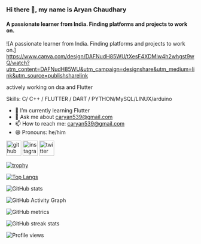 ### Hi there 👋, my name is Aryan Chaudhary
#### A passionate learner from India. Finding platforms and projects to work on.
![A passionate learner from India. Finding platforms and projects to work on.]
https://www.canva.com/design/DAFNudH85WU/tXesF4XDMiw4h2whgst9wQ/watch?utm_content=DAFNudH85WU&utm_campaign=designshare&utm_medium=link&utm_source=publishsharelink

actively working on dsa and Flutter

Skills: C/ C++ / FLUTTER / DART / PYTHON/MySQL/LINUX/arduino

- 🌱 I’m currently learning Flutter 
- 💬 Ask me about caryan539@gmail.com 
- 📫 How to reach me: caryan539@gmail.com 
- 😄 Pronouns: he/him 


[<img src='https://cdn.jsdelivr.net/npm/simple-icons@3.0.1/icons/github.svg' alt='github' height='40'>](https://github.com/aryan-0813)  [<img src='https://cdn.jsdelivr.net/npm/simple-icons@3.0.1/icons/instagram.svg' alt='instagram' height='40'>](https://www.instagram.com/_aryan0712/)  [<img src='https://cdn.jsdelivr.net/npm/simple-icons@3.0.1/icons/twitter.svg' alt='twitter' height='40'>](https://twitter.com/aryanch200212162)  

[![trophy](https://github-profile-trophy.vercel.app/?username=aryan-0813)](https://github.com/ryo-ma/github-profile-trophy)

[![Top Langs](https://github-readme-stats.vercel.app/api/top-langs/?username=aryan-0813)](https://github.com/anuraghazra/github-readme-stats)

![GitHub stats](https://github-readme-stats.vercel.app/api?username=aryan-0813&show_icons=true)  

![GitHub Activity Graph](https://activity-graph.herokuapp.com/graph?username=aryan-0813)  

![GitHub metrics](https://metrics.lecoq.io/aryan-0813)  

![GitHub streak stats](https://github-readme-streak-stats.herokuapp.com/?user=aryan-0813)  

![Profile views](https://gpvc.arturio.dev/aryan-0813)  
